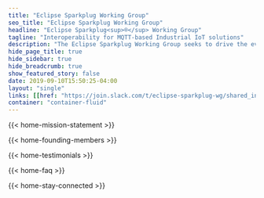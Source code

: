```yaml
---
title: "Eclipse Sparkplug Working Group"
seo_title: "Eclipse Sparkplug Working Group"
headline: "Eclipse Sparkplug<sup>®</sup> Working Group"
tagline: "Interoperability for MQTT-based Industrial IoT solutions"
description: "The Eclipse Sparkplug Working Group seeks to drive the evolution and broad adoption of the Eclipse Sparkplug protocol and related technologies that enable the creation of open, collaborative, and interoperable Industrial IoT (IIoT) solutions that are based on MQTT."
hide_page_title: true
hide_sidebar: true
hide_breadcrumb: true
show_featured_story: false
date: 2019-09-10T15:50:25-04:00
layout: "single"
links: [[href: "https://join.slack.com/t/eclipse-sparkplug-wg/shared_invite/enQtOTI1ODk2OTE1NDYyLTk2ZTMxNzNkNzMxYjMyMTA3MzRiOGE0MjY4YjNiYWZmYTRkYmFhOTg4NmJhNzUyMTFhYTcyZTI0YWQ5YzE1YjE", text: "Join us on Slack"], [href: "https://f.hubspotusercontent10.net/hubfs/5413615/sparkplug-member-prospectus%202020.pdf", text: "Download Membership Prospectus"]]
container: "container-fluid"
---
```


{{< home-mission-statement >}}

{{< home-founding-members >}}

{{< home-testimonials >}}

{{< home-faq >}}

{{< home-stay-connected >}}
